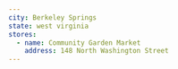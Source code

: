```yaml
---
city: Berkeley Springs
state: west virginia
stores:
  - name: Community Garden Market
    address: 148 North Washington Street
---
```

